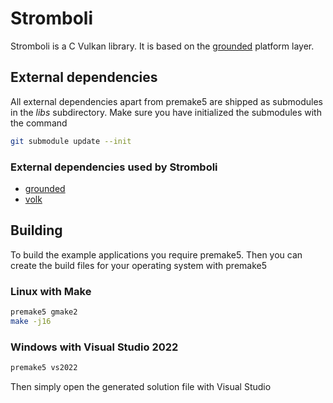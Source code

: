 # Stromboli
Stromboli is a C Vulkan library. It is based on the [grounded](https://github.com/Pilzschaf/grounded) platform layer. 

## External dependencies
All external dependencies apart from premake5 are shipped as submodules in the *libs* subdirectory. Make sure you have initialized the submodules with the command
```bash
git submodule update --init
```
### External dependencies used by Stromboli
- [grounded](https://github.com/Pilzschaf/grounded)
- [volk](https://github.com/zeux/volk)

## Building
To build the example applications you require premake5. Then you can create the build files for your operating system with premake5
### Linux with Make
```bash
premake5 gmake2
make -j16
```
### Windows with Visual Studio 2022
```bat
premake5 vs2022
```
Then simply open the generated solution file with Visual Studio